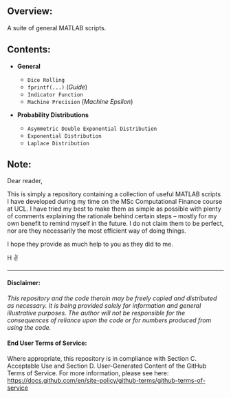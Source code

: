 ## Overview:
A suite of general MATLAB scripts.

## Contents:
- __General__
  - `Dice Rolling`
  - `fprintf(...)` (_Guide_)
  - `Indicator Function`
  - `Machine Precision` (_Machine Epsilon_)

- __Probability Distributions__
  - `Asymmetric Double Exponential Distribution`
  - `Exponential Distribution`
  - `Laplace Distribution`

## Note:
Dear reader,

This is simply a repository containing a collection of useful MATLAB scripts I have developed during my time on the MSc Computational Finance course at UCL. I have tried my best to make them as simple as possible with plenty of comments explaining the rationale behind certain steps – mostly for my own benefit to remind myself in the future. I do not claim them to be perfect, nor are they necessarily the most efficient way of doing things. 

I hope they provide as much help to you as they did to me. 

H ✌️

---
#### Disclaimer:
_This repository and the code therein may be freely copied and distributed as necessary. It is being provided solely for information and general illustrative purposes. The author will not be responsible for the consequences of reliance upon the code or for numbers produced from using the code._

#### End User Terms of Service:
Where appropriate, this repository is in compliance with Section C. Acceptable Use and Section D. User-Generated Content of the GitHub Terms of Service.  For more information, please see here: https://docs.github.com/en/site-policy/github-terms/github-terms-of-service
